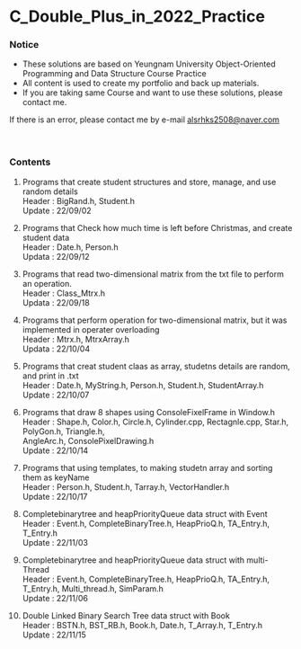 # C_Double_Plus_in_2022_Practice
 ### Notice   
 - These solutions are based on Yeungnam University Object-Oriented Programming and Data Structure Course Practice  
 - All content is used to create my portfolio and back up materials.  
 - If you are taking same Course and want to use these solutions, please contact me.
   
 If there is an error, please contact me by e-mail
 alsrhks2508@naver.com  
 <br/><br/>
   
 ### Contents
 1. Programs that create student structures and store, manage, and use random details  
    Header : BigRand.h, Student.h  
    Update : 22/09/02
        
 2. Programs that Check how much time is left before Christmas, and create student data  
    Header : Date.h, Person.h  
    Updata : 22/09/12  
      
 3. Programs that read two-dimensional matrix from the txt file to perform an operation.  
    Header : Class_Mtrx.h  
    Updata : 22/09/18  
      
 4. Programs that perform operation for two-dimensional matrix, but it was implemented in operater overloading  
    Header : Mtrx.h, MtrxArray.h  
    Updata : 22/10/04  
      
 5. Programs that creat student claas as array, studetns details are random, and print in .txt  
    Header : Date.h, MyString.h, Person.h, Student.h, StudentArray.h  
    Update : 22/10/07  
      
 6. Programs that draw 8 shapes using ConsoleFixelFrame in Window.h  
    Header : Shape.h, Color.h, Circle.h, Cylinder.cpp, Rectagnle.cpp, Star.h, PolyGon.h, Triangle.h,  
             AngleArc.h, ConsolePixelDrawing.h   
    Update : 22/10/14  
      
 7. Programs that using templates, to making studetn array and sorting them as keyName  
    Header : Person.h, Student.h, Tarray.h, VectorHandler.h  
    Update : 22/10/17  
          
 8. Completebinarytree and heapPriorityQueue data struct with Event  
    Header : Event.h, CompleteBinaryTree.h, HeapPrioQ.h, TA_Entry.h, T_Entry.h   
    Update : 22/11/03  
      
 9. Completebinarytree and heapPriorityQueue data struct with multi-Thread  
    Header : Event.h, CompleteBinaryTree.h, HeapPrioQ.h, TA_Entry.h, T_Entry.h, Multi_thread.h, SimParam.h   
    Update : 22/11/06  
      
 10. Double Linked Binary Search Tree data struct with Book  
    Header : BSTN.h, BST_RB.h, Book.h, Date.h, T_Array.h, T_Entry.h   
    Update : 22/11/15  
      
             
